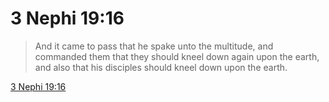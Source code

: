 # 3 Nephi 19:16

> And it came to pass that he spake unto the multitude, and commanded them that they should kneel down again upon the earth, and also that his disciples should kneel down upon the earth.

[3 Nephi 19:16](https://www.churchofjesuschrist.org/study/scriptures/bofm/3-ne/19?lang=eng&id=p16#p16)


